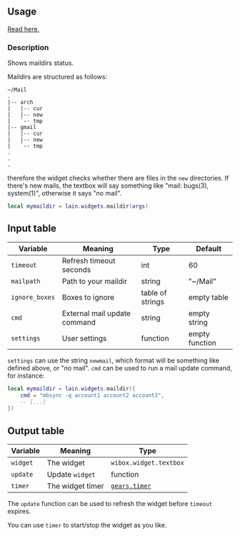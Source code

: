## Usage

[Read here.](https://github.com/copycat-killer/lain/wiki/Widgets#usage)

### Description

Shows maildirs status.

Maildirs are structured as follows:

	~/Mail
	.
	|-- arch
	|   |-- cur
	|   |-- new
	|   `-- tmp
	|-- gmail
	|   |-- cur
	|   |-- new
	|   `-- tmp
	.
	.
	.

therefore the widget checks whether there are files in the `new` directories.
If there's new mails, the textbox will say something like "mail: bugs(3), system(1)", otherwise it says
"no mail".

```lua
local mymaildir = lain.widgets.maildir(args)
```

## Input table

Variable | Meaning | Type | Default
--- | --- | --- | ---
`timeout` | Refresh timeout seconds | int | 60
`mailpath` | Path to your maildir | string | "~/Mail"
`ignore_boxes` | Boxes to ignore | table of strings | empty table
`cmd` | External mail update command | string | empty string
`settings` | User settings | function | empty function

`settings` can use the string `newmail`, which format will be something like defined above, or "no mail".
`cmd` can be used to run a mail update command, for instance:

```lua
local mymaildir = lain.widgets.maildir({
    cmd = "mbsync -q account1 account2 account3",
    -- [...]
})
```

## Output table

Variable | Meaning | Type
--- | --- | ---
`widget` | The widget | `wibox.widget.textbox`
`update` | Update `widget` | function
`timer` | The widget timer | [`gears.timer`](https://awesomewm.org/doc/api/classes/gears.timer.html)

The `update` function can be used to refresh the widget before `timeout` expires.

You can use `timer` to start/stop the widget as you like.